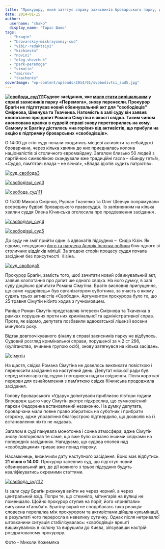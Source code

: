 ```yaml
---
title: "Прокурору, який затягує справу захисників броварського парку, дісталось \"на горіхи\" від націоналістів"
date: 2014-01-15
author: 
  username: "shako"
  display_name: "Тарас Шако"
tags: 
  - "bragin"
  - "brovarskiy-miskrayonniy-sud"
  - "vibir-redaktsiyi"
  - "kichinska"
  - "novini"
  - "oleg-shevchuk"
  - "park-peremoga"
  - "simutin"
  - "smirnov"
  - "tkachenko"
coverImage: "wp-content/uploads/2014/01/svobodivtsi_sud5.jpg"
---
```


**[![свобода_суд111](https://mpz.brovary.org/wp-content/uploads/2014/01/svoboda_sud111.jpg)](https://mpz.brovary.org/wp-content/uploads/2014/01/svoboda_sud111.jpg)Судове засідання, яке [мало стати вирішальним](https://mpz.brovary.org/zavtra-u-brovarskomu-sudi-mayut-virishiti-dolyu-troh-svobodivtsiv-yaki-zahishhali-park-peremoga/) у справі захисників парку «Перемога», знову перенесли. Прокурор Брагін не підготував новий обвинувальний акт для "свободівців" Смірнова, Шевчука та Ткаченка. Натомість в залі суду він заявив клопотання про допит Романа Сімутіна в якості свідка. Таким чином анонсована крапка в судовій справі знову перетворилась на кому. Самому ж Брагіну дісталось «на горіхи» від активістів, що прибули на акцію в підтримку броварських «свободівців».**

О 14:00 до стін суду почали сходитись місцеві активісти та небайдужі броварчани, через кілька хвилин до них приєдналась колона націоналістів зі столичного євромайдану. Загалом близько 50 людей з партійною символікою скандували вже традиційні гасла – «Банду геть!», «Суддя, пам’ятай: влада – не вічна!», «Влада ідіотів судить патріотів».

[![суд_свобода3](https://mpz.brovary.org/wp-content/uploads/2014/01/sud_svoboda3.jpg)](https://mpz.brovary.org/wp-content/uploads/2014/01/sud_svoboda3.jpg)

[![свободівці_суд3](https://mpz.brovary.org/wp-content/uploads/2014/01/svobodivtsi_sud3.jpg)](https://mpz.brovary.org/wp-content/uploads/2014/01/svobodivtsi_sud3.jpg)

[![свобода_суд111](https://mpz.brovary.org/wp-content/uploads/2014/01/svoboda_sud111.jpg)](https://mpz.brovary.org/wp-content/uploads/2014/01/svoboda_sud111.jpg)

О 15:00 Микола Смірнов, Руслан Ткаченко та Олег Шевчук попрямували всередину будівлі броварського правосуддя.  Із запізненням на кілька хвилин суддя Олена Кічинська оголосила про продовження засідання .

[![свободівці_суд4](https://mpz.brovary.org/wp-content/uploads/2014/01/svobodivtsi_sud4.jpg)](https://mpz.brovary.org/wp-content/uploads/2014/01/svobodivtsi_sud4.jpg)

[![свободівці_суд5](https://mpz.brovary.org/wp-content/uploads/2014/01/svobodivtsi_sud5.jpg)](https://mpz.brovary.org/wp-content/uploads/2014/01/svobodivtsi_sud5.jpg)

До суду не зміг прийти один із адвокатів підсудних –  Сидір Кізін. Як відомо, нещодавно [його та нардепа Андрія Іллєнка побили](https://www.pravda.com.ua/news/2014/01/3/7009000/) біля одного зі столичних відділків міліції. За згодою сторін процесу суддя почала засідіння без присутності  Кізіна.

[![суд_свобода5](https://mpz.brovary.org/wp-content/uploads/2014/01/sud_svoboda5.jpg)](https://mpz.brovary.org/wp-content/uploads/2014/01/sud_svoboda5.jpg)

Прокурор Брагін, замість того, щоб зачитати новий обвинувальний акт, заявив клопотання про допит ще одного свідка. На його думку, в залі суду доцільно допитати Романа Сімутіна. Брагін висловив припущення, що саме «ударівець» був організатором суботника, за участь в якому судять трьох активістів «Свободи». Аргументом прокурора було те, що 25 травня Сімутін нібито ходив з гучномовцем.

Раніше Роман Сімутін представляв інтереси Смірнова та Ткаченка в рамках порушених проти них кримінальної та адміністративної справ. Проте, як відомо, депутата позбавили адвокатської ліцензії восени минулого року.

Відтак довгоочікуваного фіналу в справі захисників парку не відбулось. Судовий розгляд кримінальної справи, порушеної за ч.2 ст 296, (хуліганство, вчинене групою осіб), знову затягнувся на кілька засідань.

[![сімутін](https://mpz.brovary.org/wp-content/uploads/2014/01/simutin-.jpg)](https://mpz.brovary.org/wp-content/uploads/2014/01/simutin-.jpg)

На щастя, свідка Романа Сімутіна не довелось викликати повісткою і переносити засідання на наступний день. Депутат міської ради був серед мітингарів під судом і погодився надати свідчення. Після короткої перерви для ознайомлення з пам’яткою свідка Кічинська продовжила засідання.

Голову броварського «Удару» допитували приблизно півтори години. Впродовж цього часу Сімутін вкотре підкреслив, що сумнозвісний паркан Федоренка встановлений незаконно. На думку депутата, броварчани мали повне право збиратись на суботник і прибрати огорожу, адже управління благоустрою підтвердило, що дозволів на її встановлення ніхто не надавав.

Загалом в суді панувала монотонна і сонна атмосфера, адже Сімутін знову повторював те саме, що вже було сказано іншими свідками на попередніх засіданнях. Нагадуємо, що судова епопея над «свободівцями» триває вже понад півроку.

Насамкінець, визначили дату наступного засідання. Воно має відбутись **21 січня о 14.00**. Прокурор запевнив суд, що підготує новий обвинувальний акт, де дії кожного з трьох підсудних будуть кваліфікуватись окремими статтями.

[![свобода_суд112](https://mpz.brovary.org/wp-content/uploads/2014/01/svoboda_sud112.jpg)](https://mpz.brovary.org/wp-content/uploads/2014/01/svoboda_sud112.jpg)

Із зали суду Брагін ризикнув вийти не через чорний, а через центральний вхід. Попри те, що стемніло, мітингарів на вулиці не поменшало. Щойно прокурор ступив на поріг, його «привітали» вигуками «Ганьба!». Брагіну вкрай не сподобалась така реакція: словесна перепалка між прокурором та активістами дійшла кульмінації, в результаті чого переросла в невелику сутичку. Однак після нетривалої штовханини ситуація стабілізувалась: «свободівці» врешті вишикувались в колону та вирушили до Києва, зіпсувавши настрій роздратованому прокурору.

Фото - Миколи Кожемяка
